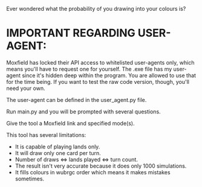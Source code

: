 Ever wondered what the probability of you drawing into your colours is?

# IMPORTANT REGARDING USER-AGENT:

Moxfield has locked their API access to whitelisted user-agents only,
which means you'll have to request one for yourself. The .exe file has my user-agent
since it's hidden deep within the program. You are allowed to use that for the time being.
If you want to test the raw code version, though, you'll need your own.

The user-agent can be defined in the user_agent.py file.

Run main.py and you will be prompted with several questions.

Give the tool a Moxfield link and specified mode(s).

This tool has several limitations:
- It is capable of playing lands only.
- It will draw only one card per turn.
- Number of draws <=> lands played <=> turn count.
- The result isn't very accurate because it does only 1000 simulations.
- It fills colours in wubrgc order which means it makes mistakes sometimes.
